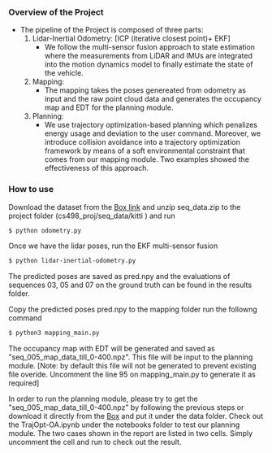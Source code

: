 ### Overview of the Project
- The pipeline of the Project is composed of three parts:
    1. Lidar-Inertial Odometry: [ICP (iterative closest point)+ EKF]
        - We follow the multi-sensor fusion approach to state estimation where the measurements from LiDAR and IMUs are integrated into the motion    dynamics model to finally estimate the state of the vehicle. 
    2. Mapping: 
       -  The mapping takes the poses genereated from odometry as input and the raw point cloud data and generates the occupancy map and EDT for the planning module.
    3. Planning: 
       - We use trajectory optimization-based planning which penalizes energy usage and deviation to the user command. Moreover, we introduce collision avoidance into a trajectory optimization framework by means of a soft environmental constraint that comes from our mapping module. Two examples showed the effectiveness of this approach.

### How to use
Download the dataset from the [Box link](https://uofi.box.com/s/dhpv6liaab40irh6tv5386a9plpuxgcx) and unzip seq_data.zip to the project folder (cs498_proj/seq_data/kitti ) and run 
```sh
$ python odometry.py
```
Once we have the lidar poses, run the EKF multi-sensor fusion
```sh
$ python lidar-inertial-odometry.py
```
The predicted poses are saved as pred.npy and the evaluations of sequences 03, 05 and 07 on the ground truth can be found in the results folder. 

Copy the predicted poses pred.npy to the mapping folder run the followng command
```sh
$ python3 mapping_main.py
```
The occupancy map with EDT will be generated and saved as "seq_005_map_data_till_0-400.npz". This file will be input to the planning module. [Note: by default this file will not be generated to prevent existing file overide. Uncomment the line 95 on mapping_main.py to generate it as required]  

In order to run the planning module, please try to get the "seq_005_map_data_till_0-400.npz" by following the previous steps or download it directly from the [Box](https://tinyurl.com/yc7dyav7) and put it under the data folder. Check out the TrajOpt-OA.ipynb under the notebooks folder to test our planning module. The two cases shown in the report are listed in two cells. Simply uncomment the cell and run to check out the result.
